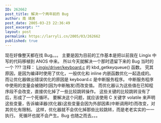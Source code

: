 ```yaml
---
ID: 262662
post_title: 解决一个两年前的 Bug
author: 南 靖男
post_date: 2005-03-23 22:36:49
post_excerpt: ""
layout: post
permalink: https://larryli.cn/2005/03/262662
published: true
---
```

现在好像整天都在找 Bug。。。
主要是因为目前的工作基本是把以前我在 Lingix 中写的代码移植到 ANOS 中来。
所以今天就解决一个那时遗留下来的 Bug 当时的一个 ??? 注释：
<a href="http://gro.clinux.org/scm/cvsweb.php/~checkout~/Lingix/driver/keyboard.c?rev=1.9&amp;contenttype=text/plain&amp;cvsroot=lingix">Lingix/driver/keyboard.c</a> 的 kbd_getkeyqueue() 函数。
究其原因，是因为编译时使用了优化，一般优化和 inline 内嵌函数优化一起造成的。
而让优化器做出错误优化的原因是 keyboard.c 是中断服务程序。
中断服务程序中使用的变量会被随时(因为中断触发)而改变值。
而优化器认为这些值在已知程序段不会改变，直接优化掉了一些比较跳转操作。
这些关键的比较跳转没有了后，形成了一个死循环。
要解决这个问题，就应该使用 C 关键字 volatile 来声明这些变量，告诉编译器(优化器)这些变量会因为外部因素(中断调用时)而改变，对其优化有限制。
这样，优化器就不会优化掉那些比较跳转，而是老老实实的一一执行。
死循环也就不会产生。Bug 也随之而去。。。